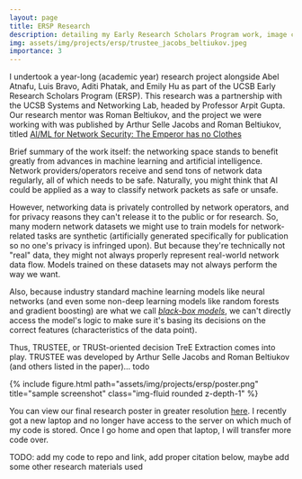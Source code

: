 ```yaml
---
layout: page
title: ERSP Research
description: detailing my Early Research Scholars Program work, image credited to Arthur Selle Jacobs, Roman Beltiukov
img: assets/img/projects/ersp/trustee_jacobs_beltiukov.jpeg
importance: 3
---
```


I undertook a year-long (academic year) research project alongside Abel Atnafu, Luis Bravo, Aditi Phatak, and Emily Hu as part of the UCSB Early Research Scholars Program (ERSP). This research was a partnership with the UCSB Systems and Networking Lab, headed by Professor Arpit Gupta. Our research mentor was Roman Beltiukov, and the project we were working with was published by Arthur Selle Jacobs and Roman Beltiukov, titled [AI/ML for Network Security: The Emperor has no Clothes](https://sites.cs.ucsb.edu/~arpitgupta/pdfs/trustee.pdf)

Brief summary of the work itself: the networking space stands to benefit greatly from advances in machine learning and artificial intelligence. Network providers/operators receive and send tons of network data regularly, all of which needs to be safe. Naturally, you might think that AI could be applied as a way to classify network packets as safe or unsafe.

However, networking data is privately controlled by network operators, and for privacy reasons they can't release it to the public or for research. So, many modern network datasets we might use to train models for network-related tasks are synthetic (artificially generated specifically for publication so no one's privacy is infringed upon). But because they're technically not "real" data, they might not always properly represent real-world network data flow. Models trained on these datasets may not always perform the way we want.

Also, because industry standard machine learning models like neural networks (and even some non-deep learning models like random forests and gradient boosting) are what we call [*black-box models*](https://umdearborn.edu/news/ais-mysterious-black-box-problem-explained), we can't directly access the model's logic to make sure it's basing its decisions on the correct features (characteristics of the data point).

Thus, TRUSTEE, or TRUSt-oriented decision TreE Extraction comes into play. TRUSTEE was developed by Arthur Selle Jacobs and Roman Beltiukov (and others listed in the paper)... todo

<div class="row">
    <div class="col-sm mt-3 mt-md-0">
        {% include figure.html path="assets/img/projects/ersp/poster.png" title="sample screenshot" class="img-fluid rounded z-depth-1" %}
    </div>
</div>

You can view our final research poster in greater resolution [here](https://docs.google.com/presentation/d/1V1tX5XgU97CPWW8AC1FKUjQi0PnCE7a0baB7sWcHmwM/edit?usp=sharing). I recently got a new laptop and no longer have access to the server on which much of my code is stored. Once I go home and open that laptop, I will transfer more code over. 

TODO: add my code to repo and link, add proper citation below, maybe add some other research materials used